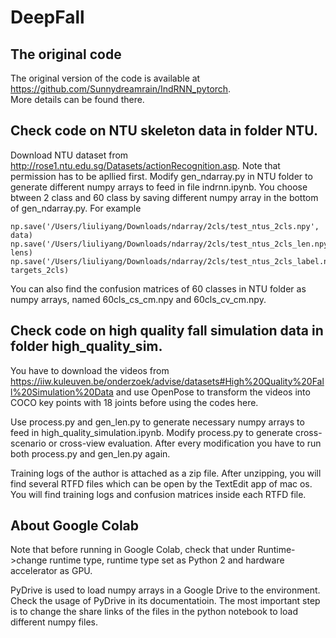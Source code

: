 # DeepFall
## The original code
The original version of the code is available at https://github.com/Sunnydreamrain/IndRNN_pytorch.  
More details can be found there.
## Check code on NTU skeleton data in folder NTU.
Download NTU dataset from http://rose1.ntu.edu.sg/Datasets/actionRecognition.asp. Note that permission has to be apllied first.
Modify gen_ndarray.py in NTU folder to generate different numpy arrays to feed in file indrnn.ipynb. You choose btween 2 class and 60 class by saving different numpy array in the bottom of gen_ndarray.py. For example
```
np.save('/Users/liuliyang/Downloads/ndarray/2cls/test_ntus_2cls.npy', data)
np.save('/Users/liuliyang/Downloads/ndarray/2cls/test_ntus_2cls_len.npy', lens)
np.save('/Users/liuliyang/Downloads/ndarray/2cls/test_ntus_2cls_label.npy', targets_2cls)
```
You can also find the confusion matrices of 60 classes in NTU folder as numpy arrays, named 60cls_cs_cm.npy and 60cls_cv_cm.npy.
## Check code on high quality fall simulation data in folder high_quality_sim.
You have to download the videos from https://iiw.kuleuven.be/onderzoek/advise/datasets#High%20Quality%20Fall%20Simulation%20Data and use OpenPose to transform the videos into COCO key points with 18 joints before using the codes here.

Use process.py and gen_len.py to generate necessary numpy arrays to feed in high_quality_simulation.ipynb. Modify process.py to generate cross-scenario or cross-view evaluation. After every modification you have to run both process.py and gen_len.py again.

Training logs of the author is attached as a zip file. After unzipping, you will find several RTFD files which can be open by the TextEdit app of mac os. You will find training logs and confusion matrices inside each RTFD file.
## About Google Colab
Note that before running in Google Colab, check that under Runtime->change runtime type, runtime type set as Python 2 and hardware accelerator as GPU.

PyDrive is used to load numpy arrays in a Google Drive to the environment. Check the usage of PyDrive in its documentatioin. The most important step is to change the share links of the files in the python notebook to load different numpy files.
